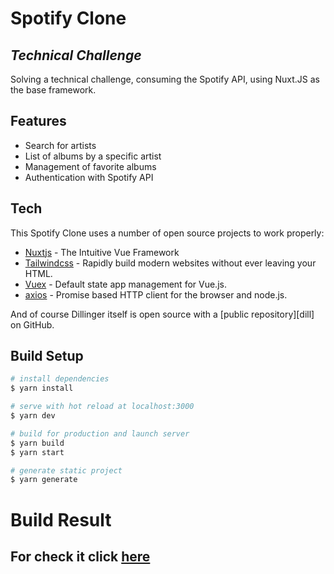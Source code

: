 # Spotify Clone
## _Technical Challenge_

Solving a technical challenge, consuming the Spotify API, using Nuxt.JS as the base framework.

## Features

- Search for artists
- List of albums by a specific artist
- Management of favorite albums
- Authentication with Spotify API

## Tech

This Spotify Clone uses a number of open source projects to work properly:

- [Nuxtjs](https://nuxtjs.org/) - The Intuitive Vue Framework
- [Tailwindcss](https://tailwindcss.com/) - Rapidly build modern websites without ever leaving your HTML.
- [Vuex](https://vuex.vuejs.org/) - Default state app management for Vue.js.
- [axios](https://github.com/axios/axios) - Promise based HTTP client for the browser and node.js.

And of course Dillinger itself is open source with a [public repository][dill]
 on GitHub.

## Build Setup

```bash
# install dependencies
$ yarn install

# serve with hot reload at localhost:3000
$ yarn dev

# build for production and launch server
$ yarn build
$ yarn start

# generate static project
$ yarn generate
```

# Build Result
## For check it click [here](https://jmartinez-spotify.onrender.com/)
